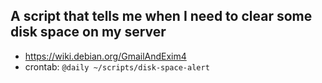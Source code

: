 ## A script that tells me when I need to clear some disk space on my server

- https://wiki.debian.org/GmailAndExim4
- crontab: `@daily ~/scripts/disk-space-alert`

